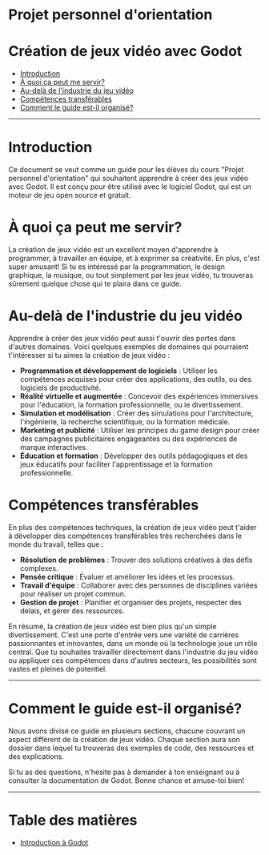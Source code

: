 # Projet personnel d'orientation <!-- omit in toc -->
# Création de jeux vidéo avec Godot <!-- omit in toc -->

- [Introduction](#introduction)
- [À quoi ça peut me servir?](#à-quoi-ça-peut-me-servir)
- [Au-delà de l'industrie du jeu vidéo](#au-delà-de-lindustrie-du-jeu-vidéo)
- [Compétences transférables](#compétences-transférables)
- [Comment le guide est-il organisé?](#comment-le-guide-est-il-organisé)


---

# Introduction
Ce document se veut comme un guide pour les élèves du cours "Projet personnel d'orientation" qui souhaitent apprendre à créer des jeux vidéo avec Godot. Il est conçu pour être utilisé avec le logiciel Godot, qui est un moteur de jeu open source et gratuit.

# À quoi ça peut me servir?
La création de jeux vidéo est un excellent moyen d'apprendre à programmer, à travailler en équipe, et à exprimer sa créativité. En plus, c'est super amusant! Si tu es intéressé par la programmation, le design graphique, la musique, ou tout simplement par les jeux vidéo, tu trouveras sûrement quelque chose qui te plaira dans ce guide.

# Au-delà de l'industrie du jeu vidéo
Apprendre à créer des jeux vidéo peut aussi t'ouvrir des portes dans d'autres domaines. Voici quelques exemples de domaines qui pourraient t'intéresser si tu aimes la création de jeux vidéo :

- **Programmation et développement de logiciels** : Utiliser les compétences acquises pour créer des applications, des outils, ou des logiciels de productivité.
- **Réalité virtuelle et augmentée** : Concevoir des expériences immersives pour l'éducation, la formation professionnelle, ou le divertissement.
- **Simulation et modélisation** : Créer des simulations pour l'architecture, l'ingénierie, la recherche scientifique, ou la formation médicale.
- **Marketing et publicité** : Utiliser les principes du game design pour créer des campagnes publicitaires engageantes ou des expériences de marque interactives.
- **Éducation et formation** : Développer des outils pédagogiques et des jeux éducatifs pour faciliter l'apprentissage et la formation professionnelle.

# Compétences transférables
En plus des compétences techniques, la création de jeux vidéo peut t'aider à développer des compétences transférables très recherchées dans le monde du travail, telles que :

- **Résolution de problèmes** : Trouver des solutions créatives à des défis complexes.
- **Pensée critique** : Évaluer et améliorer les idées et les processus.
- **Travail d'équipe** : Collaborer avec des personnes de disciplines variées pour réaliser un projet commun.
- **Gestion de projet** : Planifier et organiser des projets, respecter des délais, et gérer des ressources.

En résumé, la création de jeux vidéo est bien plus qu'un simple divertissement. C'est une porte d'entrée vers une variété de carrières passionnantes et innovantes, dans un monde où la technologie joue un rôle central. Que tu souhaites travailler directement dans l'industrie du jeu vidéo ou appliquer ces compétences dans d'autres secteurs, les possibilités sont vastes et pleines de potentiel.

---

# Comment le guide est-il organisé?
Nous avons divisé ce guide en plusieurs sections, chacune couvrant un aspect différent de la création de jeux vidéo. Chaque section aura son dossier dans lequel tu trouveras des exemples de code, des ressources et des explications.

Si tu as des questions, n'hésite pas à demander à ton enseignant ou à consulter la documentation de Godot. Bonne chance et amuse-toi bien!

---

# Table des matières <!-- omit in toc -->
- [Introduction à Godot](01-introduction-a-Godot/readme.md)
